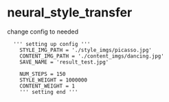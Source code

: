# neural_style_transfer

change config to needed
```
  ''' setting up config '''
    STYLE_IMG_PATH = './style_imgs/picasso.jpg'
    CONTENT_IMG_PATH = './content_imgs/dancing.jpg'
    SAVE_NAME = 'result_test.jpg'
    
    NUM_STEPS = 150
    STYLE_WEIGHT = 1000000
    CONTENT_WEIGHT = 1
    ''' setting end '''
```
